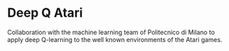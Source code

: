 # Deep Q Atari
Collaboration with the machine learning team of Politecnico di Milano to apply deep Q-learning to the well known environments of the Atari games.


